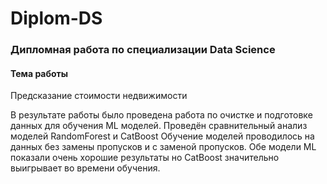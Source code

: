 # Diplom-DS
### Дипломная работа по специализации Data Science
#### Тема работы
Предсказание стоимости недвижимости

В результате работы было проведена работа по очистке и подготовке данных для обучения ML моделей.
Проведён сравнительный анализ моделей RandomForest и CatBoost
Обучение моделей проводилось на данных без замены пропусков и с заменой пропусков.
Обе модели ML показали очень хорошие результаты но CatBoost значительно выигрывает во времени обучения.
